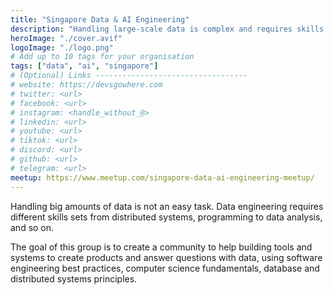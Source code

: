 ```yaml
---
title: "Singapore Data & AI Engineering"
description: "Handling large-scale data is complex and requires skills across distributed systems, programming, and data analysis. Singapore Data & AI Engineering is a community dedicated to building tools and systems that turn data into products and insights."
heroImage: "./cover.avif"
logoImage: "./logo.png"
# Add up to 10 tags for your organisation
tags: ["data", "ai", "singapore"]
# (Optional) Links ----------------------------------
# website: https://devsgowhere.com
# twitter: <url>
# facebook: <url>
# instagram: <handle_without_@>
# linkedin: <url>
# youtube: <url>
# tiktok: <url>
# discord: <url>
# github: <url>
# telegram: <url>
meetup: https://www.meetup.com/singapore-data-ai-engineering-meetup/
---
```


Handling big amounts of data is not an easy task. Data engineering requires different skills sets from distributed systems, programming to data analysis, and so on.

The goal of this group is to create a community to help building tools and systems to create products and answer questions with data, using software engineering best practices, computer science fundamentals, database and distributed systems principles.
